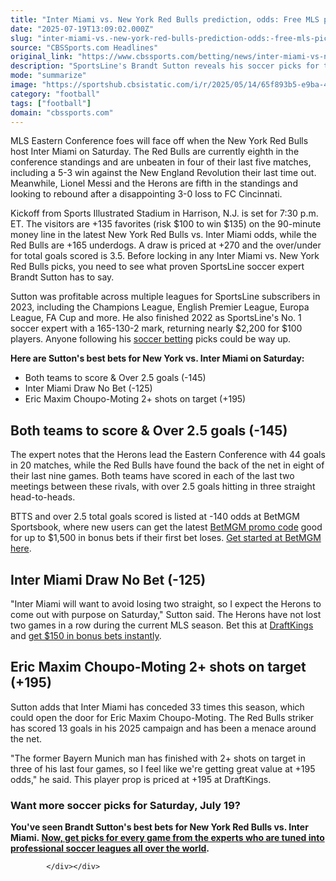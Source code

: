 ```yaml
---
title: "Inter Miami vs. New York Red Bulls prediction, odds: Free MLS picks, Messi bets for July 19 by soccer expert"
date: "2025-07-19T13:09:02.000Z"
slug: "inter-miami-vs.-new-york-red-bulls-prediction-odds:-free-mls-picks-messi-bets-for-july-19-by-soccer-expert"
source: "CBSSports.com Headlines"
original_link: "https://www.cbssports.com/betting/news/inter-miami-vs-new-york-red-bulls-prediction-odds-free-mls-picks-messi-bets-for-july-19-by-soccer-expert/"
description: "SportsLine's Brandt Sutton reveals his soccer picks for the MLS match featuring New York Red Bulls vs. Lionel Messi and Inter Miami"
mode: "summarize"
image: "https://sportshub.cbsistatic.com/i/r/2025/05/14/65f893b5-e9ba-44a3-a976-7aa8a63eab41/thumbnail/1200x675/2902c2795091ba53b8e198047adbce07/lionel-messi-inter-miami-imagn.jpg"
category: "football"
tags: ["football"]
domain: "cbssports.com"
---
```

<div id="readability-page-1" class="page"><div>
        
        
        
                
        
<p>MLS Eastern Conference foes will face off when the New York Red Bulls host Inter Miami on Saturday. The Red Bulls are currently eighth in the conference standings and are unbeaten in four of their last five matches, including a 5-3 win against the New England Revolution their last time out. Meanwhile, Lionel Messi and the Herons are fifth in the standings and looking to rebound after a disappointing 3-0 loss to FC Cincinnati.</p><p>Kickoff from Sports Illustrated Stadium in Harrison, N.J. is set for 7:30 p.m. ET. The visitors are +135 favorites (risk $100 to win $135) on the 90-minute money line in the latest New York Red Bulls vs. Inter Miami odds, while the Red Bulls are +165 underdogs. A draw is priced at +270 and the over/under for total goals scored is 3.5. Before locking in any Inter Miami vs. New York Red Bulls picks, you need to see what proven SportsLine soccer expert Brandt Sutton has to say.&nbsp;</p><p>Sutton was profitable across multiple leagues for SportsLine subscribers in 2023, including the Champions League, English Premier League, Europa League, FA Cup and more. He also finished 2022 as SportsLine's No. 1 soccer expert with a 165-130-2 mark, returning nearly $2,200 for $100 players. Anyone following his <span><a href="https://www.cbssports.com/betting/news/soccer/" target="_blank">soccer betting</a></span> picks could be way up.&nbsp;</p><p><strong>Here are Sutton's best bets for New York vs. Inter Miami on Saturday:</strong></p><ul><li>Both teams to score &amp; Over 2.5 goals (-145)</li><li>Inter Miami Draw No Bet (-125)</li><li>Eric Maxim Choupo-Moting 2+ shots on target (+195)</li></ul><h2>Both teams to score &amp; Over 2.5 goals (-145)</h2><p>The expert notes that the Herons lead the Eastern Conference with 44 goals in 20 matches, while the Red Bulls have found the back of the net in eight of their last nine games. Both teams have scored in each of the last two meetings between these rivals, with over 2.5 goals hitting in three straight head-to-heads.</p><p>BTTS and over 2.5 total goals scored is listed at -140 odds at BetMGM Sportsbook, where new users can get the latest <span><a href="https://www.cbssports.com/betting/news/betmgm-promo-code/" target="_blank">BetMGM promo code</a></span> good for up to $1,500 in bonus bets if their first bet loses.&nbsp;<a href="https://slc.cbssports.com/clickout/visitDirectLink?st=cbs&amp;op=betmgm&amp;type=sport&amp;d=https://mediaserver.betmgmpartners.com/renderBanner.do?zoneId=1713683&amp;tdpeh=%7BsessionId%7D&amp;clickoutElement=cbssports-single-prism&amp;pt=cbssports-single-prism&amp;sid=a230b046-ddfa-4255-bc6c-6309df349811--e239" target="_blank" rel="sponsored">Get started at BetMGM here</a>.</p><h2>Inter Miami Draw No Bet (-125)</h2><p>"Inter Miami will want to avoid losing two straight, so I expect the Herons to come out with purpose on Saturday," Sutton said. The Herons have not lost two games in a row during the current MLS season. Bet this at <a href="https://www.cbssports.com/betting/news/draftkings-promo-code/">DraftKings</a> and&nbsp;<a href="https://slc.cbssports.com/clickout/visitDirectLink?st=cbs&amp;op=draftkings&amp;type=sport&amp;d=https%3A%2F%2Fsportsbook.draftkings.com%2Fgateway%3Fs%3D935446377%26wpcid%3D399151%26wpsrc%3D3100%26wpcn%3D119%26wpscn%3DCBS%26wpcrn%3DSports%26wpscid%3Dxx%26wpcrid%3Dxx%26pt_sessionId%3D%7BsessionId%7D&amp;clickoutElement=cbssports-single-prism&amp;pt=cbssports-single-prism&amp;sid=57fd92eb-b48c-4327-8bcc-92c140748261--92a1" target="_blank" rel="sponsored">get $150 in bonus bets instantly</a>.</p><h2>Eric Maxim Choupo-Moting 2+ shots on target (+195)</h2><div><p>Sutton adds that Inter Miami has conceded 33 times this season, which could open the door for Eric Maxim Choupo-Moting. The Red Bulls striker has scored 13 goals in his 2025 campaign and has been a menace around the net. </p><p> "The former Bayern Munich man has finished with 2+ shots on target in three of his last four games, so I feel like we're getting great value at +195 odds," he said. This player prop is priced at +195 at DraftKings.</p></div><h3>Want more soccer picks for Saturday, July 19?</h3><p><strong>You've seen Brandt Sutton's best bets for New York Red Bulls vs. Inter Miami.&nbsp;<a href="https://www.sportsline.com/soccer/articles/#ttag=07142025_agg_cbssports_picks_soccer_mls_Sutton_NYRedBullsInterMiamiMLSFree" target="_blank">Now, get picks for every game from the experts who are tuned into professional soccer leagues all over the world</a>.&nbsp;</strong></p>


        
            </div></div>